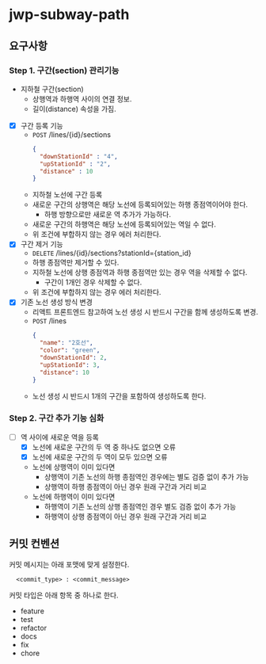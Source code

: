# jwp-subway-path

## 요구사항

### Step 1. 구간(section) 관리기능

- 지하철 구간(section)
    - 상행역과 하행역 사이의 연결 정보.
    - 길이(distance) 속성을 가짐.
- [x] 구간 등록 기능
    - `POST` /lines/{id}/sections
      ```json
      {
        "downStationId" : "4",
        "upStationId" : "2",
        "distance" : 10
      }
      ```
    - 지하철 노선에 구간 등록
    - 새로운 구간의 상행역은 해당 노선에 등록되어있는 하행 종점역이어야 한다.
        - 하행 방향으로만 새로운 역 추가가 가능하다.
    - 새로운 구간의 하행역은 해당 노선에 등록되어있는 역일 수 없다.
    - 위 조건에 부합하지 않는 경우 에러 처리한다.
- [x] 구간 제거 기능
    - `DELETE` /lines/{id}/sections?stationId={station_id}
    - 하행 종점역만 제거할 수 있다.
    - 지하철 노선에 상행 종점역과 하행 종점역만 있는 경우 역을 삭제할 수 없다.
        - 구간이 1개인 경우 삭제할 수 없다.
    - 위 조건에 부합하지 않는 경우 에러 처리한다.
- [x] 기존 노선 생성 방식 변경
    - 리액트 프론트엔드 참고하여 노선 생성 시 반드시 구간을 함께 생성하도록 변경.
    - `POST` /lines
      ```json
      {
        "name": "2호선",
        "color": "green",
        "downStationId": 2,
        "upStationId": 3,
        "distance": 10
      }
      ```
    - 노선 생성 시 반드시 1개의 구간을 포함하여 생성하도록 한다.

### Step 2. 구간 추가 기능 심화

- [ ] 역 사이에 새로운 역을 등록
    - [x] 노선에 새로운 구간의 두 역 중 하나도 없으면 오류
    - [x] 노선에 새로운 구간의 두 역이 모두 있으면 오류
    - 노선에 상행역이 이미 있다면
        - 상행역이 기존 노선의 하행 종점역인 경우에는 별도 검증 없이 추가 가능
        - 상행역이 하행 종점역이 아닌 경우 원래 구간과 거리 비교
    - 노선에 하행역이 이미 있다면
        - 하행역이 기존 노선의 상행 종점역인 경우 별도 검증 없이 추가 가능
        - 하행역이 상행 종점역이 아닌 경우 원래 구간과 거리 비교

## 커밋 컨벤션

커밋 메시지는 아래 포맷에 맞게 설정한다.

```shell
  <commit_type> : <commit_message>
```

커밋 타입은 아래 항목 중 하나로 한다.

- feature
- test
- refactor
- docs
- fix
- chore